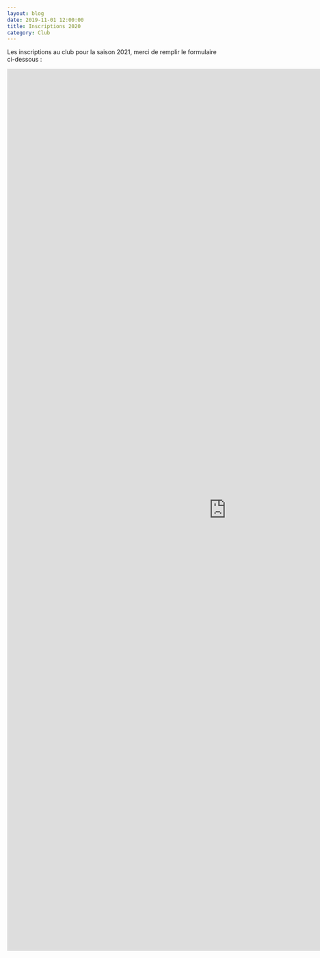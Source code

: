 ```yaml
---
layout: blog
date: 2019-11-01 12:00:00
title: Inscriptions 2020
category: Club
---
```


Les inscriptions au club pour la saison 2021, merci de remplir le formulaire ci-dessous :


<iframe src="https://docs.google.com/forms/d/e/1FAIpQLSc6kiixM1MOPunNbbqAXl76JNLAx2U-2H2o_tB5aa_nu-sB0w/viewform?embedded=true" width="1024" height="2058" frameborder="0" marginheight="0" marginwidth="0">Chargement…</iframe>

    
